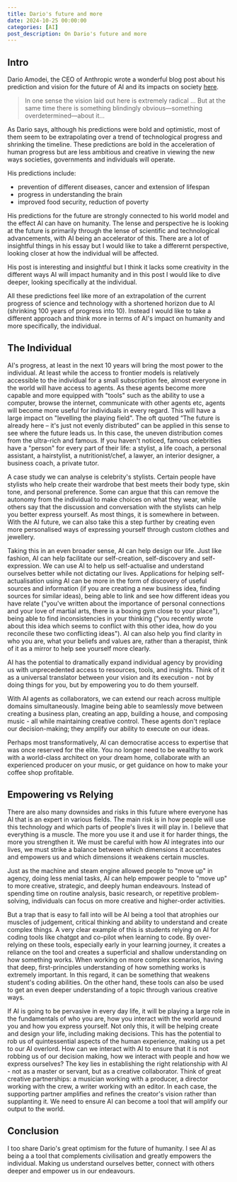 ```yaml
---
title: Dario's future and more
date: 2024-10-25 00:00:00
categories: [AI]
post_description: On Dario's future and more
---
```


## Intro

Dario Amodei, the CEO of Anthropic wrote a wonderful blog post about his prediction and vision for the future of AI and its impacts on society [here](https://darioamodei.com/machines-of-loving-grace).

> In one sense the vision laid out here is extremely radical ... But at the same time there is something blindingly obvious—something overdetermined—about it...

As Dario says, although his predictions were bold and optimistic, most of them seem to be extrapolating over a trend of technological progress and shrinking the timeline. These predictions are bold in the acceleration of human progress but are less ambitious and creative in viewing the new ways societies, governments and individuals will operate.

His predictions include:

- prevention of different diseases, cancer and extension of lifespan
- progress in understanding the brain
- improved food security, reduction of poverty

His predictions for the future are strongly connected to his world model and the effect AI can have on humanity. The lense and perspective he is looking at the future is primarily through the lense of scientific and technological advancements, with AI being an accelerator of this. There are a lot of insightful things in his essay but I would like to take a differernt perspective, looking closer at how the individual will be affected.

His post is interesting and insightful but I think it lacks some creativity in the different ways AI will impact humanity and in this post I would like to dive deeper, looking specifically at the individual.

All these predictions feel like more of an extrapolation of the current progress of science and technology with a shortened horizon due to AI (shrinking 100 years of progress into 10). Instead I would like to take a different approach and think more in terms of AI's impact on humanity and more specifically, the individual.

## The Individual

AI's progress, at least in the next 10 years will bring the most power to the individual. At least while the access to frontier models is relatively accessible to the individual for a small subscription fee, almost everyone in the world will have access to agents. As these agents become more capable and more equipped with "tools" such as the ability to use a computer, browse the internet, communicate with other agents etc, agents will become more useful for individuals in every regard. This will have a large impact on "levelling the playing field". The oft quoted “The future is already here – it's just not evenly distributed” can be applied in this sense to see where the future leads us. In this case, the uneven distribution comes from the ultra-rich and famous. If you haven't noticed, famous celebrities have a "person" for every part of their life: a stylist, a life coach, a personal assistant, a hairstylist, a nutritionist/chef, a lawyer, an interior designer, a business coach, a private tutor.

A case study we can analyse is celebrity's stylists. Certain people have stylists who help create their wardrobe that best meets their body type, skin tone, and personal preference. Some can argue that this can remove the autonomy from the individual to make choices on what they wear, while others say that the discussion and conversation with the stylists can help you better express yourself. As most things, it is somewhere in between. With the AI future, we can also take this a step further by creating even more personalised ways of expressing yourself through custom clothes and jewellery.

Taking this in an even broader sense, AI can help design our life. Just like fashion, AI can help facilitate our self-creation, self-discovery and self-expression. We can use AI to help us self-actualise and understand ourselves better while not dictating our lives. Applications for helping self-actualisation using AI can be more in the form of discovery of useful sources and information (if you are creating a new business idea, finding sources for similar ideas), being able to link and see how different ideas you have relate ("you've written about the importance of personal connections and your love of martial arts, there is a boxing gym close to your place"), being able to find inconsistencies in your thinking ("you recently wrote about this idea which seems to conflict with this other idea, how do you reconcile these two conflicting ideas"). AI can also help you find clarity in who you are, what your beliefs and values are, rather than a therapist, think of it as a mirror to help see yourself more clearly.

AI has the potential to dramatically expand individual agency by providing us with unprecedented access to resources, tools, and insights. Think of it as a universal translator between your vision and its execution - not by doing things for you, but by empowering you to do them yourself.

With AI agents as collaborators, we can extend our reach across multiple domains simultaneously. Imagine being able to seamlessly move between creating a business plan, creating an app, building a house, and composing music - all while maintaining creative control. These agents don't replace our decision-making; they amplify our ability to execute on our ideas.

Perhaps most transformatively, AI can democratise access to expertise that was once reserved for the elite. You no longer need to be wealthy to work with a world-class architect on your dream home, collaborate with an experienced producer on your music, or get guidance on how to make your coffee shop profitable.

## Empowering vs Relying

There are also many downsides and risks in this future where everyone has AI that is an expert in various fields. The main risk is in how people will use this technology and which parts of people's lives it will play in. I believe that everything is a muscle. The more you use it and use it for harder things, the more you strengthen it. We must be careful with how AI integrates into our lives, we must strike a balance between which dimensions it accentuates and empowers us and which dimensions it weakens certain muscles.

Just as the machine and steam engine allowed people to "move up" in agency, doing less menial tasks, AI can help empower people to "move up" to more creative, strategic, and deeply human endeavours. Instead of spending time on routine analysis, basic research, or repetitive problem-solving, individuals can focus on more creative and higher-order activities.

But a trap that is easy to fall into will be AI being a tool that atrophies our muscles of judgement, critical thinking and ability to understand and create complex things. A very clear example of this is students relying on AI for coding tools like chatgpt and co-pilot when learning to code. By over-relying on these tools, especially early in your learning journey, it creates a reliance on the tool and creates a superficial and shallow understanding on how something works. When working on more complex scenarios, having that deep, first-principles understanding of how something works is extremely important. In this regard, it can be something that weakens student's coding abilities. On the other hand, these tools can also be used to get an even deeper understanding of a topic through various creative ways.

If AI is going to be pervasive in every day life, it will be playing a large role in the fundamentals of who you are, how you interact with the world around you and how you express yourself. Not only this, it will be helping create and design your life, including making decisions. This has the potential to rob us of quintessential aspects of the human experience, making us a pet to our AI overlord. How can we interact with AI to ensure that it is not robbing us of our decision making, how we interact with people and how we express ourselves? The key lies in establishing the right relationship with AI - not as a master or servant, but as a creative collaborator. Think of great creative partnerships: a musician working with a producer, a director working with the crew, a writer working with an editor. In each case, the supporting partner amplifies and refines the creator's vision rather than supplanting it. We need to ensure AI can become a tool that will amplify our output to the world.

## Conclusion

I too share Dario's great optimism for the future of humanity. I see AI as being a a tool that complements civilisation and greatly empowers the individual. Making us understand ourselves better, connect with others deeper and empower us in our endeavours.
